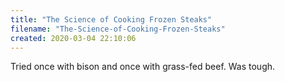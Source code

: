 ```yaml
---
title: "The Science of Cooking Frozen Steaks"
filename: "The-Science-of-Cooking-Frozen-Steaks"
created: 2020-03-04 22:10:06
---
```

Tried once with bison and once with grass-fed beef. Was tough.
